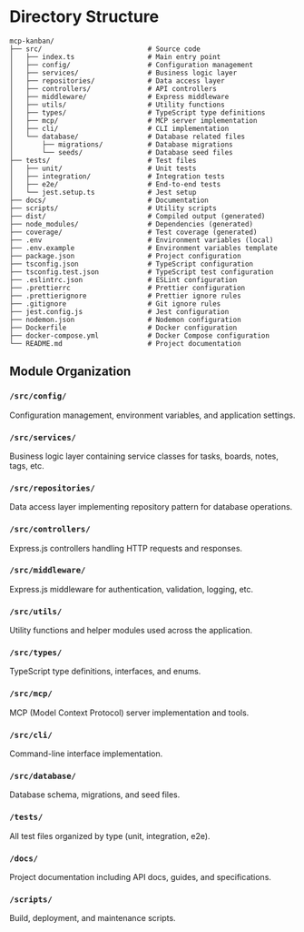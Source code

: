 # Directory Structure

```
mcp-kanban/
├── src/                          # Source code
│   ├── index.ts                  # Main entry point
│   ├── config/                   # Configuration management
│   ├── services/                 # Business logic layer
│   ├── repositories/             # Data access layer
│   ├── controllers/              # API controllers
│   ├── middleware/               # Express middleware
│   ├── utils/                    # Utility functions
│   ├── types/                    # TypeScript type definitions
│   ├── mcp/                      # MCP server implementation
│   ├── cli/                      # CLI implementation
│   └── database/                 # Database related files
│       ├── migrations/           # Database migrations
│       └── seeds/                # Database seed files
├── tests/                        # Test files
│   ├── unit/                     # Unit tests
│   ├── integration/              # Integration tests
│   ├── e2e/                      # End-to-end tests
│   └── jest.setup.ts             # Jest setup
├── docs/                         # Documentation
├── scripts/                      # Utility scripts
├── dist/                         # Compiled output (generated)
├── node_modules/                 # Dependencies (generated)
├── coverage/                     # Test coverage (generated)
├── .env                          # Environment variables (local)
├── .env.example                  # Environment variables template
├── package.json                  # Project configuration
├── tsconfig.json                 # TypeScript configuration
├── tsconfig.test.json            # TypeScript test configuration
├── .eslintrc.json                # ESLint configuration
├── .prettierrc                   # Prettier configuration
├── .prettierignore               # Prettier ignore rules
├── .gitignore                    # Git ignore rules
├── jest.config.js                # Jest configuration
├── nodemon.json                  # Nodemon configuration
├── Dockerfile                    # Docker configuration
├── docker-compose.yml            # Docker Compose configuration
└── README.md                     # Project documentation
```

## Module Organization

### `/src/config/`

Configuration management, environment variables, and application settings.

### `/src/services/`

Business logic layer containing service classes for tasks, boards, notes, tags, etc.

### `/src/repositories/`

Data access layer implementing repository pattern for database operations.

### `/src/controllers/`

Express.js controllers handling HTTP requests and responses.

### `/src/middleware/`

Express.js middleware for authentication, validation, logging, etc.

### `/src/utils/`

Utility functions and helper modules used across the application.

### `/src/types/`

TypeScript type definitions, interfaces, and enums.

### `/src/mcp/`

MCP (Model Context Protocol) server implementation and tools.

### `/src/cli/`

Command-line interface implementation.

### `/src/database/`

Database schema, migrations, and seed files.

### `/tests/`

All test files organized by type (unit, integration, e2e).

### `/docs/`

Project documentation including API docs, guides, and specifications.

### `/scripts/`

Build, deployment, and maintenance scripts.
